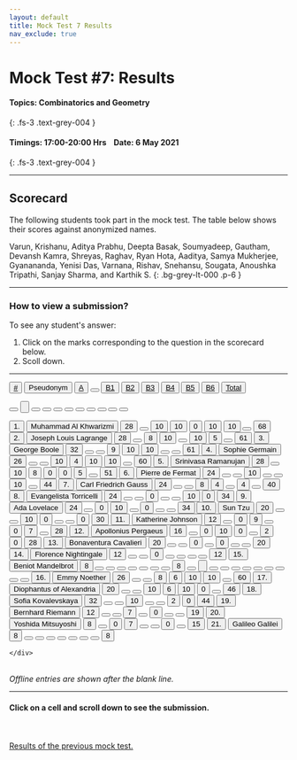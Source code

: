 ```yaml
---
layout: default
title: Mock Test 7 Results
nav_exclude: true
---
```



#  Mock Test #7: Results

#### Topics: Combinatorics and Geometry
{: .fs-3 .text-grey-004 }

#### Timings: 17:00-20:00 Hrs &nbsp;&nbsp;  Date: 6 May 2021
{: .fs-3 .text-grey-004 }

---


## Scorecard


The following students took part in the mock test. The table below shows their scores against anonymized names.


Varun,  Krishanu,  Aditya Prabhu,  Deepta Basak,  Soumyadeep,  Gautham,  Devansh Kamra,  Shreyas,
Raghav,  Ryan Hota,  Aaditya,  Samya Mukherjee,  Gyanananda,  Yenisi Das,  Varnana,  Rishav,
Snehansu,  Sougata,  Anoushka Tripathi,  Sanjay Sharma,  and Karthik S.
{: .bg-grey-lt-000 .p-6 }


---

### How to view a submission?

To see any student's answer:

1. Click on the marks corresponding to the question in the scorecard below.
2. Scoll down.


---

  <div class="markpalette">
      <div class="markpalette-keys">

<button class="markbutton white"><u>#</u></button>
<input type="button" class="markbutton white" value="Pseudonym"/>
<button class="markbutton white" ><u>A</u></button>
<button class="button white"></button>
<button class="markbutton white" ><u>B1</u></button>
<button class="markbutton white" ><u>B2</u></button>
<button class="markbutton white" ><u>B3</u></button>
<button class="markbutton white" ><u>B4</u></button>
<button class="markbutton white" ><u>B5</u></button>
<button class="markbutton white" ><u>B6</u></button>
<button class="markbutton white" ><u>Total</u></button>

<button class="markbutton white"></button>
<input type="button" class="markbutton white" value=""/>
<button class="markbutton white" ></button>
<button class="button white"></button>
<button class="markbutton white" ></button>
<button class="markbutton white" ></button>
<button class="markbutton white" ></button>
<button class="markbutton white" ></button>
<button class="markbutton white" ></button>
<button class="markbutton white" ></button>
<button class="markbutton white" ></button>




<button class="markbutton rank">1. </button>
<input type="button" class="markbutton white" value="Muhammad Al Khwarizmi"/>
<button class="markbutton blank" onclick = "markdisplay('Muhammad_Al_Khwarizmi/PartA',7)">28</button>
<button class="button white"></button>
<button class="markbutton right" onclick = "markdisplay('Muhammad_Al_Khwarizmi/B1',7)">10</button>
<button class="markbutton right" onclick = "markdisplay('Muhammad_Al_Khwarizmi/B2',7)">10</button>
<button class="markbutton wrong" onclick = "markdisplay('Muhammad_Al_Khwarizmi/B3',7)">0</button>
<button class="markbutton right" onclick = "markdisplay('Muhammad_Al_Khwarizmi/B4',7)">10</button>
<button class="markbutton right" onclick = "markdisplay('Muhammad_Al_Khwarizmi/B5',7)">10</button>
<button class="button blank"></button>
<button class="markbutton total">68</button>
<button class="markbutton rank">2. </button>
<input type="button" class="markbutton white" value="Joseph Louis Lagrange"/>
<button class="markbutton blank" onclick = "markdisplay('Joseph_Louis_Lagrange/PartA',7)">28</button>
<button class="button white"></button>
<button class="markbutton right" onclick = "markdisplay('Joseph_Louis_Lagrange/B1',7)">8</button>
<button class="markbutton right" onclick = "markdisplay('Joseph_Louis_Lagrange/B2',7)">10</button>
<button class="button blank"></button>
<button class="markbutton right" onclick = "markdisplay('Joseph_Louis_Lagrange/B4',7)">10</button>
<button class="markbutton right" onclick = "markdisplay('Joseph_Louis_Lagrange/B5',7)">5</button>
<button class="button blank"></button>
<button class="markbutton total">61</button>
<button class="markbutton rank">3. </button>
<input type="button" class="markbutton white" value="George Boole"/>
<button class="markbutton blank" onclick = "markdisplay('George_Boole/PartA',7)">32</button>
<button class="button white"></button>
<button class="button blank"></button>
<button class="markbutton right" onclick = "markdisplay('George_Boole/B2',7)">9</button>
<button class="markbutton right" onclick = "markdisplay('George_Boole/B3',7)">10</button>
<button class="markbutton right" onclick = "markdisplay('George_Boole/B4',7)">10</button>
<button class="button blank"></button>
<button class="button blank"></button>
<button class="markbutton total">61</button>
<button class="markbutton rank">4. </button>
<input type="button" class="markbutton white" value="Sophie Germain"/>
<button class="markbutton blank" onclick = "markdisplay('Sophie_Germain/PartA',7)">26</button>
<button class="button white"></button>
<button class="button blank"></button>
<button class="markbutton right" onclick = "markdisplay('Sophie_Germain/B2',7)">10</button>
<button class="markbutton right" onclick = "markdisplay('Sophie_Germain/B3',7)">4</button>
<button class="markbutton right" onclick = "markdisplay('Sophie_Germain/B4',7)">10</button>
<button class="markbutton right" onclick = "markdisplay('Sophie_Germain/B5',7)">10</button>
<button class="button blank"></button>
<button class="markbutton total">60</button>
<button class="markbutton rank">5. </button>
<input type="button" class="markbutton white" value="Srinivasa Ramanujan"/>
<button class="markbutton blank" onclick = "markdisplay('Srinivasa_Ramanujan/PartA',7)">28</button>
<button class="button white"></button>
<button class="markbutton right" onclick = "markdisplay('Srinivasa_Ramanujan/B1',7)">10</button>
<button class="markbutton right" onclick = "markdisplay('Srinivasa_Ramanujan/B2',7)">8</button>
<button class="markbutton wrong" onclick = "markdisplay('Srinivasa_Ramanujan/B3',7)">0</button>
<button class="markbutton wrong" onclick = "markdisplay('Srinivasa_Ramanujan/B4',7)">0</button>
<button class="markbutton right" onclick = "markdisplay('Srinivasa_Ramanujan/B5',7)">5</button>
<button class="button blank"></button>
<button class="markbutton total">51</button>
<button class="markbutton rank">6. </button>
<input type="button" class="markbutton white" value="Pierre de Fermat"/>
<button class="markbutton blank" onclick = "markdisplay('Pierre_de_Fermat/PartA',7)">24</button>
<button class="button white"></button>
<button class="button blank"></button>
<button class="markbutton right" onclick = "markdisplay('Pierre_de_Fermat/B2',7)">10</button>
<button class="button blank"></button>
<button class="button blank"></button>
<button class="markbutton right" onclick = "markdisplay('Pierre_de_Fermat/B5',7)">10</button>
<button class="button blank"></button>
<button class="markbutton total">44</button>
<button class="markbutton rank">7. </button>
<input type="button" class="markbutton white" value="Carl Friedrich Gauss"/>
<button class="markbutton blank" onclick = "markdisplay('Carl_Friedrich_Gauss/PartA',7)">24</button>
<button class="button white"></button>
<button class="button blank"></button>
<button class="markbutton right" onclick = "markdisplay('Carl_Friedrich_Gauss/B2',7)">8</button>
<button class="markbutton right" onclick = "markdisplay('Carl_Friedrich_Gauss/B3',7)">4</button>
<button class="button blank"></button>
<button class="markbutton right" onclick = "markdisplay('Carl_Friedrich_Gauss/B5',7)">4</button>
<button class="button blank"></button>
<button class="markbutton total">40</button>
<button class="markbutton rank">8. </button>
<input type="button" class="markbutton white" value="Evangelista Torricelli"/>
<button class="markbutton blank" onclick = "markdisplay('Evangelista_Torricelli/PartA',7)">24</button>
<button class="button white"></button>
<button class="button blank"></button>
<button class="markbutton wrong" onclick = "markdisplay('Evangelista_Torricelli/B2',7)">0</button>
<button class="button blank"></button>
<button class="button blank"></button>
<button class="markbutton right" onclick = "markdisplay('Evangelista_Torricelli/B5',7)">10</button>
<button class="markbutton wrong" onclick = "markdisplay('Evangelista_Torricelli/B6',7)">0</button>
<button class="markbutton total">34</button>
<button class="markbutton rank">9. </button>
<input type="button" class="markbutton white" value="Ada Lovelace"/>
<button class="markbutton blank" onclick = "markdisplay('Ada_Lovelace/PartA',7)">24</button>
<button class="button white"></button>
<button class="markbutton wrong" onclick = "markdisplay('Ada_Lovelace/B1',7)">0</button>
<button class="markbutton right" onclick = "markdisplay('Ada_Lovelace/B2',7)">10</button>
<button class="button blank"></button>
<button class="markbutton wrong" onclick = "markdisplay('Ada_Lovelace/B4',7)">0</button>
<button class="button blank"></button>
<button class="button blank"></button>
<button class="markbutton total">34</button>
<button class="markbutton rank">10. </button>
<input type="button" class="markbutton white" value="Sun Tzu"/>
<button class="markbutton blank" onclick = "markdisplay('Sun_Tzu/PartA',7)">20</button>
<button class="button white"></button>
<button class="button blank"></button>
<button class="markbutton right" onclick = "markdisplay('Sun_Tzu/B2',7)">10</button>
<button class="markbutton wrong" onclick = "markdisplay('Sun_Tzu/B3',7)">0</button>
<button class="button blank"></button>
<button class="button blank"></button>
<button class="markbutton wrong" onclick = "markdisplay('Sun_Tzu/B6',7)">0</button>
<button class="markbutton total">30</button>
<button class="markbutton rank">11. </button>
<input type="button" class="markbutton white" value="Katherine Johnson"/>
<button class="markbutton blank" onclick = "markdisplay('Katherine_Johnson/PartA',7)">12</button>
<button class="button white"></button>
<button class="markbutton wrong" onclick = "markdisplay('Katherine_Johnson/B1',7)">0</button>
<button class="markbutton right" onclick = "markdisplay('Katherine_Johnson/B2',7)">9</button>
<button class="button blank"></button>
<button class="markbutton wrong" onclick = "markdisplay('Katherine_Johnson/B4',7)">0</button>
<button class="markbutton right" onclick = "markdisplay('Katherine_Johnson/B5',7)">7</button>
<button class="button blank"></button>
<button class="markbutton total">28</button>
<button class="markbutton rank">12. </button>
<input type="button" class="markbutton white" value="Apollonius Pergaeus"/>
<button class="markbutton blank" onclick = "markdisplay('Apollonius_Pergaeus/PartA',7)">16</button>
<button class="button white"></button>
<button class="markbutton wrong" onclick = "markdisplay('Apollonius_Pergaeus/B1',7)">0</button>
<button class="markbutton right" onclick = "markdisplay('Apollonius_Pergaeus/B2',7)">10</button>
<button class="markbutton wrong" onclick = "markdisplay('Apollonius_Pergaeus/B3',7)">0</button>
<button class="button blank"></button>
<button class="markbutton wrong" onclick = "markdisplay('Apollonius_Pergaeus/B5',7)">2</button>
<button class="markbutton wrong" onclick = "markdisplay('Apollonius_Pergaeus/B6',7)">0</button>
<button class="markbutton total">28</button>
<button class="markbutton rank">13. </button>
<input type="button" class="markbutton white" value="Bonaventura Cavalieri"/>
<button class="markbutton blank" onclick = "markdisplay('Bonaventura_Cavalieri/PartA',7)">20</button>
<button class="button white"></button>
<button class="button blank"></button>
<button class="markbutton wrong" onclick = "markdisplay('Bonaventura_Cavalieri/B2',7)">0</button>
<button class="button blank"></button>
<button class="markbutton wrong" onclick = "markdisplay('Bonaventura_Cavalieri/B4',7)">0</button>
<button class="button blank"></button>
<button class="button blank"></button>
<button class="markbutton total">20</button>
<button class="markbutton rank">14. </button>
<input type="button" class="markbutton white" value="Florence Nightingale"/>
<button class="markbutton blank" onclick = "markdisplay('Florence_Nightingale/PartA',7)">12</button>
<button class="button white"></button>
<button class="button blank"></button>
<button class="markbutton wrong" onclick = "markdisplay('Florence_Nightingale/B2',7)">0</button>
<button class="button blank"></button>
<button class="button blank"></button>
<button class="button blank"></button>
<button class="button blank"></button>
<button class="markbutton total">12</button>
<button class="markbutton rank">15. </button>
<input type="button" class="markbutton white" value="Beniot Mandelbrot"/>
<button class="markbutton blank" onclick = "markdisplay('Beniot_Mandelbrot/PartA',7)">8</button>
<button class="button white"></button>
<button class="button blank"></button>
<button class="button blank"></button>
<button class="button blank"></button>
<button class="button blank"></button>
<button class="button blank"></button>
<button class="button blank"></button>
<button class="markbutton total">8</button>
<button class="markbutton white"></button>
<input type="button" class="markbutton white" value=""/>
<button class="markbutton white" ></button>
<button class="button white"></button>
<button class="markbutton white" ></button>
<button class="markbutton white" ></button>
<button class="markbutton white" ></button>
<button class="markbutton white" ></button>
<button class="markbutton white" ></button>
<button class="markbutton white" ></button>
<button class="markbutton white" ></button>
<button class="markbutton rank">16. </button>
<input type="button" class="markbutton white" value="Emmy Noether"/>
<button class="markbutton blank" onclick = "markdisplay('Emmy_Noether/PartA',7)">26</button>
<button class="button white"></button>
<button class="button blank"></button>
<button class="markbutton right" onclick = "markdisplay('Emmy_Noether/B2',7)">8</button>
<button class="markbutton right" onclick = "markdisplay('Emmy_Noether/B3',7)">6</button>
<button class="markbutton right" onclick = "markdisplay('Emmy_Noether/B4',7)">10</button>
<button class="markbutton right" onclick = "markdisplay('Emmy_Noether/B5',7)">10</button>
<button class="button blank"></button>
<button class="markbutton total">60</button>
<button class="markbutton rank">17. </button>
<input type="button" class="markbutton white" value="Diophantus of Alexandria"/>
<button class="markbutton blank" onclick = "markdisplay('Diophantus_of_Alexandria/PartA',7)">20</button>
<button class="button white"></button>
<button class="button blank"></button>
<button class="markbutton right" onclick = "markdisplay('Diophantus_of_Alexandria/B2',7)">10</button>
<button class="markbutton right" onclick = "markdisplay('Diophantus_of_Alexandria/B3',7)">6</button>
<button class="markbutton right" onclick = "markdisplay('Diophantus_of_Alexandria/B4',7)">10</button>
<button class="markbutton wrong" onclick = "markdisplay('Diophantus_of_Alexandria/B5',7)">0</button>
<button class="button blank"></button>
<button class="markbutton total">46</button>
<button class="markbutton rank">18. </button>
<input type="button" class="markbutton white" value="Sofia Kovalevskaya"/>
<button class="markbutton blank" onclick = "markdisplay('Sofia_Kovalevskaya/PartA',7)">32</button>
<button class="button white"></button>
<button class="button blank"></button>
<button class="markbutton right" onclick = "markdisplay('Sofia_Kovalevskaya/B2',7)">10</button>
<button class="button blank"></button>
<button class="button blank"></button>
<button class="markbutton wrong" onclick = "markdisplay('Sofia_Kovalevskaya/B5',7)">2</button>
<button class="markbutton wrong" onclick = "markdisplay('Sofia_Kovalevskaya/B6',7)">0</button>
<button class="markbutton total">44</button>
<button class="markbutton rank">19. </button>
<input type="button" class="markbutton white" value="Bernhard Riemann"/>
<button class="markbutton blank" onclick = "markdisplay('Bernhard_Riemann/PartA',7)">12</button>
<button class="button white"></button>
<button class="button blank"></button>
<button class="markbutton right" onclick = "markdisplay('Bernhard_Riemann/B2',7)">7</button>
<button class="button blank"></button>
<button class="markbutton wrong" onclick = "markdisplay('Bernhard_Riemann/B4',7)">0</button>
<button class="button blank"></button>
<button class="button blank"></button>
<button class="markbutton total">19</button>
<button class="markbutton rank">20. </button>
<input type="button" class="markbutton white" value="Yoshida Mitsuyoshi"/>
<button class="markbutton blank" onclick = "markdisplay('Yoshida_Mitsuyoshi/PartA',7)">8</button>
<button class="button white"></button>
<button class="markbutton wrong" onclick = "markdisplay('Yoshida_Mitsuyoshi/B1',7)">0</button>
<button class="markbutton right" onclick = "markdisplay('Yoshida_Mitsuyoshi/B2',7)">7</button>
<button class="button blank"></button>
<button class="button blank"></button>
<button class="markbutton wrong" onclick = "markdisplay('Yoshida_Mitsuyoshi/B5',7)">0</button>
<button class="button blank"></button>
<button class="markbutton total">15</button>
<button class="markbutton rank">21. </button>
<input type="button" class="markbutton white" value="Galileo Galilei"/>
<button class="markbutton blank" onclick = "markdisplay('Galileo_Galilei/PartA',7)">8</button>
<button class="button white"></button>
<button class="button blank"></button>
<button class="button blank"></button>
<button class="button blank"></button>
<button class="button blank"></button>
<button class="button blank"></button>
<button class="button blank"></button>
<button class="markbutton total">8</button>



    </div>
</div>

<br>
<i>Offline entries are shown after the blank line.</i>

<hr>

<div style="min-height:2px" id="themarktext">
<h4>Click on a cell and scroll down to see the submission.</h4>
</div>


<br>
<br>
<a href="/docs/mock_test/006_apr_1_scorecard">Results of the previous mock test.</a>
<br>



